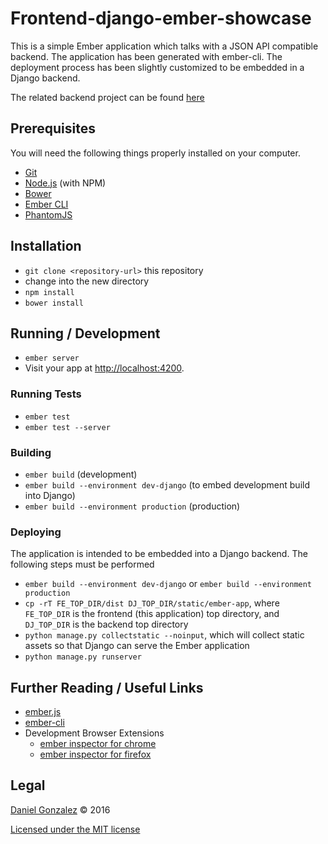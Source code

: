 # Frontend-django-ember-showcase

This is a simple Ember application which talks with a JSON API compatible backend.
The application has been generated with ember-cli. The deployment process has been slightly customized to be embedded in a Django backend.

The related backend project can be found [here](https://github.com/gonvaled/backend-django-ember-showcase)

## Prerequisites

You will need the following things properly installed on your computer.

* [Git](http://git-scm.com/)
* [Node.js](http://nodejs.org/) (with NPM)
* [Bower](http://bower.io/)
* [Ember CLI](http://www.ember-cli.com/)
* [PhantomJS](http://phantomjs.org/)

## Installation

* `git clone <repository-url>` this repository
* change into the new directory
* `npm install`
* `bower install`

## Running / Development

* `ember server`
* Visit your app at [http://localhost:4200](http://localhost:4200).

### Running Tests

* `ember test`
* `ember test --server`

### Building

* `ember build` (development)
* `ember build --environment dev-django` (to embed development build into Django)
* `ember build --environment production` (production)

### Deploying

The application is intended to be embedded into a Django backend. The following steps must be performed

* `ember build --environment dev-django` or `ember build --environment production`
* `cp -rT FE_TOP_DIR/dist DJ_TOP_DIR/static/ember-app`, where `FE_TOP_DIR` is the frontend (this application) top directory, and `DJ_TOP_DIR` is the backend top directory
* `python manage.py collectstatic --noinput`, which will collect static assets so that Django can serve the Ember application
* `python manage.py runserver`

## Further Reading / Useful Links

* [ember.js](http://emberjs.com/)
* [ember-cli](http://www.ember-cli.com/)
* Development Browser Extensions
  * [ember inspector for chrome](https://chrome.google.com/webstore/detail/ember-inspector/bmdblncegkenkacieihfhpjfppoconhi)
  * [ember inspector for firefox](https://addons.mozilla.org/en-US/firefox/addon/ember-inspector/)

## Legal

[Daniel Gonzalez](http://gonvaled.com) &copy; 2016

[Licensed under the MIT license](http://www.opensource.org/licenses/mit-license.php)
